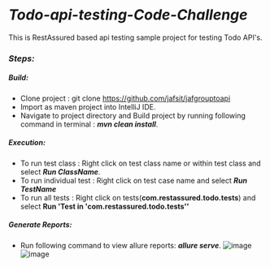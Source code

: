 # **_Todo-api-testing-Code-Challenge_**
This is RestAssured based api testing sample project for testing Todo API's.

### **_Steps:_**
##### **_Build:_**
- Clone project : git clone https://github.com/jafsit/jafgrouptoapi
- Import as maven project into IntelliJ IDE.
- Navigate to project directory and Build project by running following command in terminal : **_mvn clean install_**.

##### **_Execution:_**
- To run test class : Right click on test class name or within test class and select **_Run ClassName_**.
- To run individual test : Right click on test case name and select **_Run TestName_**
- To run all tests : Right click on tests(**com.restassured.todo.tests**) and select **Run 'Test in 'com.restassured.todo.tests''**
    
##### **_Generate Reports:_**
- Run following command to view allure reports: **_allure serve_**.
  ![image](https://user-images.githubusercontent.com/72291010/136697841-5467c33e-02e8-4ed7-bfdf-67e3186174bc.png)
![image](https://user-images.githubusercontent.com/72291010/136697873-3f66e0be-a538-4a27-8faa-e679fc01bf19.png)

